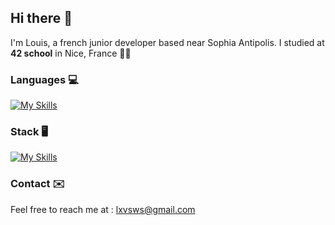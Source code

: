## Hi there 👋

I'm Louis, a french junior developer based near Sophia Antipolis. I studied at **42 school** in Nice, France 👨‍💻 <br/>

### Languages 💻
[![My Skills](https://skillicons.dev/icons?i=c,cpp,py,js,ts,html,css)](https://skillicons.dev)

### Stack 🖥️
[![My Skills](https://skillicons.dev/icons?i=docker,git,bash,linux,vscode,nginx,django)](https://skillicons.dev)

### Contact ✉️
Feel free to reach me at : lxvsws@gmail.com <br/><br/>
